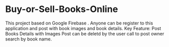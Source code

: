 # Buy-or-Sell-Books-Online
This project based on Google Firebase . Anyone can be register to this application and post with book images and book details.
Key Feature:
Post Books Details with Images
Post can be deletd by the user
call to post owner
search by book name.
